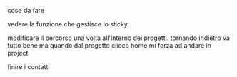 cose da fare

vedere la funzione che gestisce lo sticky

modificare il percorso una volta all'interno dei progetti. tornando indietro va tutto bene ma quando dal progetto clicco home mi forza ad andare in project

finire i contatti
